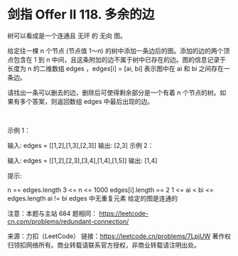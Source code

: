 # 剑指 Offer II 118. 多余的边

树可以看成是一个连通且 无环 的 无向 图。

给定往一棵 n 个节点 (节点值 1～n) 的树中添加一条边后的图。添加的边的两个顶点包含在 1 到 n 中间，且这条附加的边不属于树中已存在的边。图的信息记录于长度为 n 的二维数组 edges ，edges[i] = [ai, bi] 表示图中在 ai 和 bi 之间存在一条边。

请找出一条可以删去的边，删除后可使得剩余部分是一个有着 n 个节点的树。如果有多个答案，则返回数组 edges 中最后出现的边。

 

示例 1：



输入: edges = [[1,2],[1,3],[2,3]]
输出: [2,3]
示例 2：



输入: edges = [[1,2],[2,3],[3,4],[1,4],[1,5]]
输出: [1,4]
 

提示:

n == edges.length
3 <= n <= 1000
edges[i].length == 2
1 <= ai < bi <= edges.length
ai != bi
edges 中无重复元素
给定的图是连通的 
 

注意：本题与主站 684 题相同： https://leetcode-cn.com/problems/redundant-connection/

来源：力扣（LeetCode）
链接：https://leetcode.cn/problems/7LpjUW
著作权归领扣网络所有。商业转载请联系官方授权，非商业转载请注明出处。